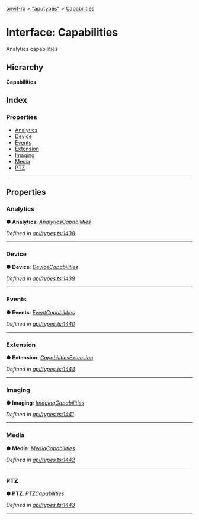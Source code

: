 [onvif-rx](../README.md) > ["api/types"](../modules/_api_types_.md) > [Capabilities](../interfaces/_api_types_.capabilities.md)

# Interface: Capabilities

Analytics capabilities

## Hierarchy

**Capabilities**

## Index

### Properties

* [Analytics](_api_types_.capabilities.md#analytics)
* [Device](_api_types_.capabilities.md#device)
* [Events](_api_types_.capabilities.md#events)
* [Extension](_api_types_.capabilities.md#extension)
* [Imaging](_api_types_.capabilities.md#imaging)
* [Media](_api_types_.capabilities.md#media)
* [PTZ](_api_types_.capabilities.md#ptz)

---

## Properties

<a id="analytics"></a>

###  Analytics

**● Analytics**: *[AnalyticsCapabilities](_api_types_.analyticscapabilities.md)*

*Defined in [api/types.ts:1438](https://github.com/patrickmichalina/onvif-rx/blob/1596479/src/api/types.ts#L1438)*

___
<a id="device"></a>

###  Device

**● Device**: *[DeviceCapabilities](_api_types_.devicecapabilities.md)*

*Defined in [api/types.ts:1439](https://github.com/patrickmichalina/onvif-rx/blob/1596479/src/api/types.ts#L1439)*

___
<a id="events"></a>

###  Events

**● Events**: *[EventCapabilities](_api_types_.eventcapabilities.md)*

*Defined in [api/types.ts:1440](https://github.com/patrickmichalina/onvif-rx/blob/1596479/src/api/types.ts#L1440)*

___
<a id="extension"></a>

###  Extension

**● Extension**: *[CapabilitiesExtension](_api_types_.capabilitiesextension.md)*

*Defined in [api/types.ts:1444](https://github.com/patrickmichalina/onvif-rx/blob/1596479/src/api/types.ts#L1444)*

___
<a id="imaging"></a>

###  Imaging

**● Imaging**: *[ImagingCapabilities](_api_types_.imagingcapabilities.md)*

*Defined in [api/types.ts:1441](https://github.com/patrickmichalina/onvif-rx/blob/1596479/src/api/types.ts#L1441)*

___
<a id="media"></a>

###  Media

**● Media**: *[MediaCapabilities](_api_types_.mediacapabilities.md)*

*Defined in [api/types.ts:1442](https://github.com/patrickmichalina/onvif-rx/blob/1596479/src/api/types.ts#L1442)*

___
<a id="ptz"></a>

###  PTZ

**● PTZ**: *[PTZCapabilities](_api_types_.ptzcapabilities.md)*

*Defined in [api/types.ts:1443](https://github.com/patrickmichalina/onvif-rx/blob/1596479/src/api/types.ts#L1443)*

___

